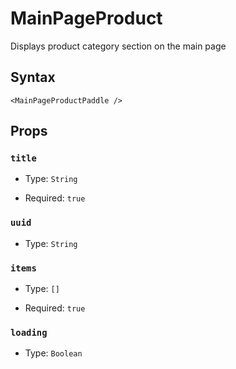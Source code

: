# MainPageProduct

Displays product category section on the main page

## Syntax

```vue
<MainPageProductPaddle />
```

## Props

### `title`

- Type: `String`

- Required: `true`

### `uuid`

- Type: `String`

### `items`

- Type: `[]`

- Required: `true`

### `loading`

- Type: `Boolean`
